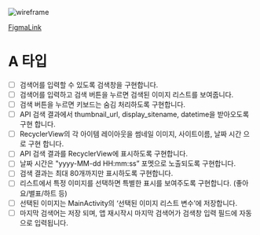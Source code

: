 ![wireframe](https://github.com/Ohleesang/ImageSearchPageApp/assets/148442711/de5f6178-af66-45c9-85db-6ec52e1a581c)

[FigmaLink](https://www.figma.com/file/IR8yyToUoxLh21Mqz62Fv6/ImageSearchPageApp?type=design&node-id=0%3A1&mode=design&t=t7LsGqJoS4UNnFqB-1)

# A 타입
- [ ] 검색어를 입력할 수 있도록 검색창을 구현합니다.
- [ ] 검색어를 입력하고 검색 버튼을 누르면 검색된 이미지 리스트를 보여줍니다.
- [ ] 검색 버튼을 누르면 키보드는 숨김 처리하도록 구현합니다.
- [ ] API 검색 결과에서 thumbnail_url, display_sitename, datetime을 받아오도록 구현 합니다.
- [ ] RecyclerView의 각 아이템 레이아웃을 썸네일 이미지, 사이트이름, 날짜 시간 으로 구현 합니다.
- [ ] API 검색 결과를 RecyclerView에 표시하도록 구현합니다.
- [ ] 날짜 시간은 "yyyy-MM-dd HH:mm:ss” 포멧으로 노출되도록 구현합니다.
- [ ] 검색 결과는 최대 80개까지만 표시하도록 구현합니다.
- [ ] 리스트에서 특정 이미지를 선택하면 특별한 표시를 보여주도록 구현합니다. (좋아요/별표/하트 등)
- [ ] 선택된 이미지는 MainActivity의 ‘선택된 이미지 리스트 변수’에 저장합니다.
- [ ] 마지막 검색어는 저장 되며, 앱 재시작시 마지막 검색어가 검색창 입력 필드에 자동으로 입력됩니다.
